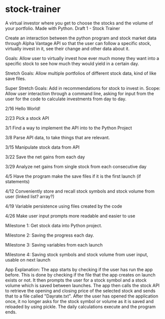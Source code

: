 # stock-trainer
A virtual investor where you get to choose the stocks and the volume of your portfolio. Made with Python.
Draft 1 - Stock Trainer

Create an interaction between the python program and stock market data through Alpha Vantage API so that the user can follow a specific stock, virtually invest in it, see their change and other data about it. 

Goals: Allow user to virtually invest how ever much money they want into a specific stock to see how much they would yield in a certain day. 

Stretch Goals: Allow multiple portfolios of different stock data, kind of like save files. 

Super Stretch Goals: Add in recommendations for stock to invest in. 
Scope: Allow user interaction through a command line, asking for input from the user for the code to calculate investments from day to day. 


2/16 Hello World!

2/23 Pick a stock API

3/1 Find a way to implement the API into to the Python Project

3/8 Parse API data, to take things that are relevant. 

3/15 Manipulate stock data from API 

3/22 Save the net gains from each day 

3/29 Analyze net gains from single stock from each consecutive day 

4/5 Have the program make the save files if it is the first launch (if statements)

4/12 Conveniently store and recall stock symbols and stock volume from user (linked list? array?)

4/19 Variable persistence using files created by the code

4/26 Make user input prompts more readable and easier to use 


Milestone 1: Get stock data into Python project. 

Milestone 2: Saving the progress each day.

Milestone 3: Saving variables from each launch

Milestone 4: Saving stock symbols and stock volume from user input, usable on next launch

App Explanation: The app starts by checking if the user has run the app before. This is done by checking if the file that the app creates on launch exists or not. It then prompts the user for a stock symbol and a stock volume which is saved between launches. The app then calls the stock API to retrieve the opening and closing price of the selected stock and sends that to a file called "Dayrate.txt". After the user has opened the application once, it no longer asks for the stock symbol or volume as it is saved and reloaded by using pickle. The daily calculations execute and the program ends. 
